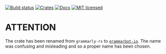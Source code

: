 [![Build status](https://travis-ci.org/vityafx/grammarly-rs.svg?branch=master)](https://travis-ci.org/vityafx/grammarly-rs)
[![Crates](https://img.shields.io/crates/v/grammarly.svg)](https://crates.io/crates/grammarly)
[![Docs](https://docs.rs/grammarly/badge.svg)](https://docs.rs/grammarly)
[![MIT licensed](https://img.shields.io/badge/license-MIT-blue.svg)](./LICENSE)

# ATTENTION
The crate has been renamed from `grammarly-rs` to [`grammarbot-io`](https://crates.io/crates/grammarbot-io).
The name was confusing and misleading and so a proper name has been chosen.
